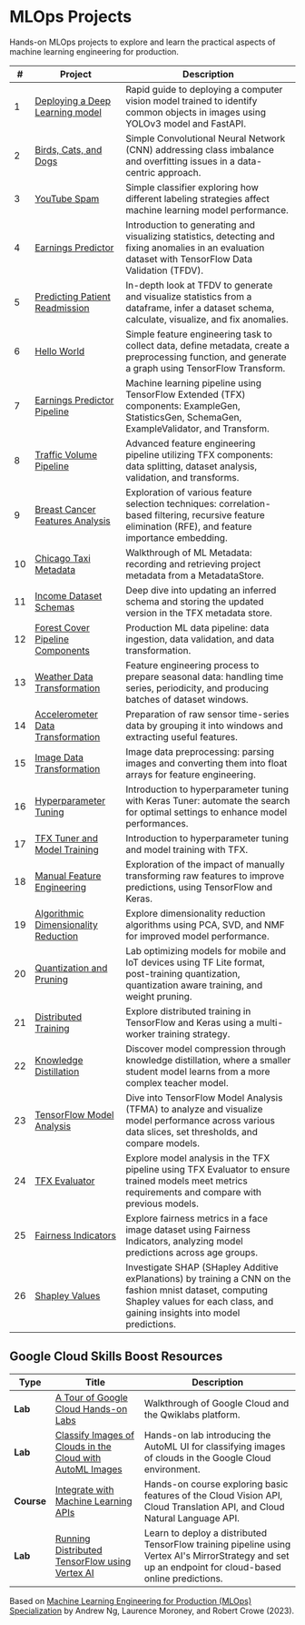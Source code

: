 # MLOps Projects

Hands-on MLOps projects to explore and learn the practical aspects of machine learning engineering for production.

| #   | Project                                                                         | Description                                                                                                                                                                            |
| --- | ------------------------------------------------------------------------------- | -------------------------------------------------------------------------------------------------------------------------------------------------------------------------------------- |
| 1   | [Deploying a Deep Learning model](01-deploying-a-deep-learning-model)           | Rapid guide to deploying a computer vision model trained to identify common objects in images using YOLOv3 model and FastAPI.                                                          |
| 2   | [Birds, Cats, and Dogs](02-data-centric-approach)                               | Simple Convolutional Neural Network (CNN) addressing class imbalance and overfitting issues in a data-centric approach.                                                                |
| 3   | [YouTube Spam](03-data-labeling)                                                | Simple classifier exploring how different labeling strategies affect machine learning model performance.                                                                               |
| 4   | [Earnings Predictor](04-tensorflow-data-validation)                             | Introduction to generating and visualizing statistics, detecting and fixing anomalies in an evaluation dataset with TensorFlow Data Validation (TFDV).                                 |
| 5   | [Predicting Patient Readmission](05-data-validation)                            | In-depth look at TFDV to generate and visualize statistics from a dataframe, infer a dataset schema, calculate, visualize, and fix anomalies.                                          |
| 6   | [Hello World](06-simple-feature-engineering)                                    | Simple feature engineering task to collect data, define metadata, create a preprocessing function, and generate a graph using TensorFlow Transform.                                    |
| 7   | [Earnings Predictor Pipeline](07-feature-engineering-pipeline)                  | Machine learning pipeline using TensorFlow Extended (TFX) components: ExampleGen, StatisticsGen, SchemaGen, ExampleValidator, and Transform.                                           |
| 8   | [Traffic Volume Pipeline](08-feature-engineering)                               | Advanced feature engineering pipeline utilizing TFX components: data splitting, dataset analysis, validation, and transforms.                                                          |
| 9   | [Breast Cancer Features Analysis](09-feature-selection)                         | Exploration of various feature selection techniques: correlation-based filtering, recursive feature elimination (RFE), and feature importance embedding.                               |
| 10  | [Chicago Taxi Metadata](10-ml-metadata)                                         | Walkthrough of ML Metadata: recording and retrieving project metadata from a MetadataStore.                                                                                            |
| 11  | [Income Dataset Schemas](11-iterative-schema)                                   | Deep dive into updating an inferred schema and storing the updated version in the TFX metadata store.                                                                                  |
| 12  | [Forest Cover Pipeline Components](12-data-pipeline-components)                 | Production ML data pipeline: data ingestion, data validation, and data transformation.                                                                                                 |
| 13  | [Weather Data Transformation](13-time-series-data)                              | Feature engineering process to prepare seasonal data: handling time series, periodicity, and producing batches of dataset windows.                                                     |
| 14  | [Accelerometer Data Transformation](14-accelerometer-data)                      | Preparation of raw sensor time-series data by grouping it into windows and extracting useful features.                                                                                 |
| 15  | [Image Data Transformation](15-image-data)                                      | Image data preprocessing: parsing images and converting them into float arrays for feature engineering.                                                                                |
| 16  | [Hyperparameter Tuning](16-keras-tuner)                                         | Introduction to hyperparameter tuning with Keras Tuner: automate the search for optimal settings to enhance model performances.                                                        |
| 17  | [TFX Tuner and Model Training](17-tfx-tuner)                                    | Introduction to hyperparameter tuning and model training with TFX.                                                                                                                     |
| 18  | [Manual Feature Engineering](18-manual-feature-engineering)                     | Exploration of the impact of manually transforming raw features to improve predictions, using TensorFlow and Keras.                                                                    |
| 19  | [Algorithmic Dimensionality Reduction](19-algorithmic-dimensionality-reduction) | Explore dimensionality reduction algorithms using PCA, SVD, and NMF for improved model performance.                                                                                    |
| 20  | [Quantization and Pruning](20-quantization-and-pruning)                         | Lab optimizing models for mobile and IoT devices using TF Lite format, post-training quantization, quantization aware training, and weight pruning.                                    |
| 21  | [Distributed Training](21-distributed-training)                                 | Explore distributed training in TensorFlow and Keras using a multi-worker training strategy.                                                                                           |
| 22  | [Knowledge Distillation](22-knowledge-distillation)                             | Discover model compression through knowledge distillation, where a smaller student model learns from a more complex teacher model.                                                     |
| 23  | [TensorFlow Model Analysis](23-tensorflow-model-analysis)                       | Dive into TensorFlow Model Analysis (TFMA) to analyze and visualize model performance across various data slices, set thresholds, and compare models.                                  |
| 24  | [TFX Evaluator](24-tfx-evaluator)                                               | Explore model analysis in the TFX pipeline using TFX Evaluator to ensure trained models meet metrics requirements and compare with previous models.                                    |
| 25  | [Fairness Indicators](25-fairness-indicators)                                   | Explore fairness metrics in a face image dataset using Fairness Indicators, analyzing model predictions across age groups.                                                             |
| 26  | [Shapley Values](26-shapley-values)                                             | Investigate SHAP (SHapley Additive exPlanations) by training a CNN on the fashion mnist dataset, computing Shapley values for each class, and gaining insights into model predictions. |

## Google Cloud Skills Boost Resources

| Type       | Title                                                                                                                        | Description                                                                                                                                            |
| ---------- | ---------------------------------------------------------------------------------------------------------------------------- | ------------------------------------------------------------------------------------------------------------------------------------------------------ |
| **Lab**    | [A Tour of Google Cloud Hands-on Labs](https://www.cloudskillsboost.google/focuses/2794?parent=catalog)                      | Walkthrough of Google Cloud and the Qwiklabs platform.                                                                                                 |
| **Lab**    | [Classify Images of Clouds in the Cloud with AutoML Images](https://www.cloudskillsboost.google/focuses/8406?parent=catalog) | Hands-on lab introducing the AutoML UI for classifying images of clouds in the Google Cloud environment.                                               |
| **Course** | [Integrate with Machine Learning APIs](https://www.cloudskillsboost.google/course_templates/630)                             | Hands-on course exploring basic features of the Cloud Vision API, Cloud Translation API, and Cloud Natural Language API.                               |
| **Lab**    | [Running Distributed TensorFlow using Vertex AI](https://www.cloudskillsboost.google/focuses/21599?parent=catalog)           | Learn to deploy a distributed TensorFlow training pipeline using Vertex AI's MirrorStrategy and set up an endpoint for cloud-based online predictions. |

Based on [Machine Learning Engineering for Production (MLOps) Specialization](https://www.deeplearning.ai/courses/machine-learning-engineering-for-production-mlops/) by Andrew Ng, Laurence Moroney, and Robert Crowe (2023).
